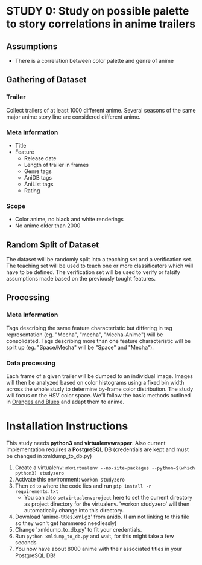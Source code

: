 # STUDY 0: Study on possible palette to story correlations in anime trailers

## Assumptions
- There is a correlation between color palette and genre of anime

## Gathering of Dataset
### Trailer
Collect trailers of at least 1000 different anime. 
Several seasons of the same major anime story line are considered different anime.

### Meta Information
- Title
- Feature
	- Release date
	- Length of trailer in frames
	- Genre tags
	- AniDB tags
	- AniList tags
	- Rating

### Scope
- Color anime, no black and white renderings
- No anime older than 2000

## Random Split of Dataset
The dataset will be randomly split into a teaching set and a verification set.
The teaching set will be used to teach one or more classificators which will have to be defined. The verification set will be used to verify or falsify assumptions made based on the previously tought features.

## Processing
### Meta Information
Tags describing the same feature characteristic but differing in tag representation (eg. "Mecha", "mecha", "Mecha-Anime") will be consolidated.
Tags describing more than one feature characteristic will be split up (eg. "Space/Mecha" will be "Space" and "Mecha").
### Data processing
Each frame of a given trailer will be dumped to an individual image.
Images will then be analyzed based on color histograms using a fixed bin width across the whole study to determine by-frame color distribution.
The study will focus on the HSV color space.
We'll follow the basic methods outlined in [Oranges and Blues](http://boxofficequant.com/oranges-and-blues/) and adapt them to anime.

# Installation Instructions
This study needs **python3** and **virtualenvwrapper**. Also current implementation requires a **PostgreSQL** DB (credentials are kept and must be changed in xmldump_to_db.py)

1. Create a virtualenv: `mkvirtualenv --no-site-packages --python=$(which python3) studyzero`
1. Activate this environment: `workon studyzero`
1. Then `cd` to where the code lies and run `pip install -r requirements.txt`
    * You can also `setvirtualenvproject` here to set the current directory as project directory for the virtualenv. 'workon studyzero' will then automatically change into this directory.
1. Download 'anime-titles.xml.gz' from anidb. (I am not linking to this file so they won't get hammered needlessly)
1. Change 'xmldump_to_db.py' to fit your credentials.
1. Run `python xmldump_to_db.py` and wait, for this might take a few seconds
1. You now have about 8000 anime with their associated titles in your PostgreSQL DB!
